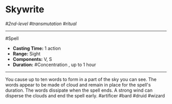 # Skywrite
*#2nd-level #transmutation #ritual*
___ 
#Spell
- **Casting Time:** 1 action
- **Range:** Sight
- **Components:** V, S
- **Duration:** #Concentration , up to 1 hour
---
You cause up to ten words to form in a part of the sky you can see. The words appear to be made of cloud and remain in place for the spell's duration. The words dissipate when the spell ends. A strong wind can disperse the clouds and end the spell early.
#artificer
#bard
#druid
#wizard
